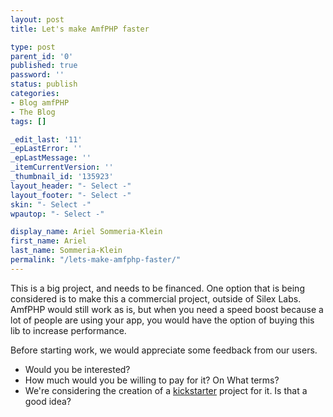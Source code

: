 ```yaml
---
layout: post
title: Let's make AmfPHP faster

type: post
parent_id: '0'
published: true
password: ''
status: publish
categories:
- Blog amfPHP
- The Blog
tags: []

_edit_last: '11'
_epLastError: ''
_epLastMessage: ''
_itemCurrentVersion: ''
_thumbnail_id: '135923'
layout_header: "- Select -"
layout_footer: "- Select -"
skin: "- Select -"
wpautop: "- Select -"

display_name: Ariel Sommeria-Klein
first_name: Ariel
last_name: Sommeria-Klein
permalink: "/lets-make-amfphp-faster/"
---
```




This is a big project, and needs to be financed. One option that is being considered is to make this a commercial project, outside of Silex Labs. AmfPHP would still work as is, but when you need a speed boost because a lot of people are using your app, you would have the option of buying this lib to increase performance.

Before starting work, we would appreciate some feedback from our users.

*   Would you be interested?
*   How much would you be willing to pay for it? On What terms?
*   We're considering the creation of a [kickstarter](www.kickstarter.com) project for it. Is that a good idea?

